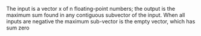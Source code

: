 The input is a vector x of n floating-point numbers; the output is the maximum sum found in any contiguous subvector of the input. When all inputs are negative the maximum sub-vector is the empty vector, which has sum zero